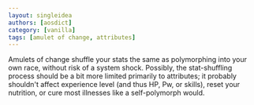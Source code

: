```yaml
---
layout: singleidea
authors: [aosdict]
category: [vanilla]
tags: [amulet of change, attributes]
---
```

Amulets of change shuffle your stats the same as polymorphing into your own race, without risk of a system shock. Possibly, the stat-shuffling process should be a bit more limited primarily to attributes; it probably shouldn't affect experience level (and thus HP, Pw, or skills), reset your nutrition, or cure most illnesses like a self-polymorph would.
